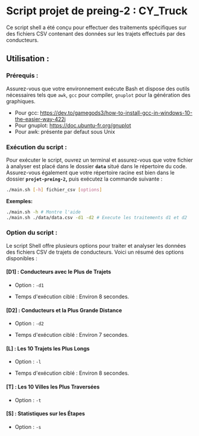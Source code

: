 # Script projet de preing-2 : CY_Truck

Ce script shell a été conçu pour effectuer des traitements spécifiques sur des fichiers CSV contenant des données sur les trajets effectués par des conducteurs.

## Utilisation :

### Prérequis :

Assurez-vous que votre environnement exécute Bash et dispose des outils nécessaires tels que `awk`, `gcc` pour compiler, `gnuplot` pour la génération des graphiques.

- Pour gcc: https://dev.to/gamegods3/how-to-install-gcc-in-windows-10-the-easier-way-422j 
- Pour gnuplot: https://doc.ubuntu-fr.org/gnuplot
- Pour awk: présente par defaut sous Unix

### Exécution du script :

Pour exécuter le script, ouvrez un terminal et assurez-vous que votre fichier à analyser est placé dans le dossier **`data`** situé dans le répertoire du code. Assurez-vous également que votre répertoire racine est bien dans le dossier **`projet-preing-2`,** puis exécutez la commande suivante :

```bash
./main.sh [-h] fichier_csv [options]
```

**Exemples:**
```bash
./main.sh -h # Montre l'aide
./main.sh ./data/data.csv -d1 -d2 # Execute les traitements d1 et d2
```

### Option du script :
  Le script Shell offre plusieurs options pour traiter et analyser les données des fichiers CSV de trajets de conducteurs. Voici un résumé des options disponibles :

#### [D1] : Conducteurs avec le Plus de Trajets
- Option : `-d1`

- Temps d'exécution ciblé : Environ 8 secondes.

#### [D2] : Conducteurs et la Plus Grande Distance
- Option : `-d2`

- Temps d'exécution ciblé : Environ 7 secondes.

#### [L] : Les 10 Trajets les Plus Longs
- Option : `-l`

- Temps d'exécution ciblé : Environ 8 secondes.

#### [T] : Les 10 Villes les Plus Traversées
- Option : `-t`

#### [S] : Statistiques sur les Étapes
- Option : `-s`
